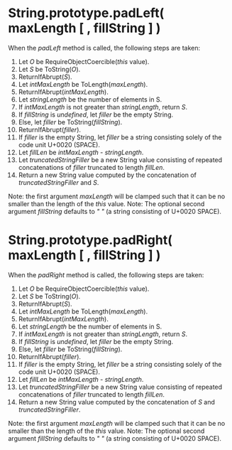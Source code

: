 # String.prototype.padLeft( maxLength [ , fillString ] )

When the _padLeft_ method is called, the following steps are taken:
  1. Let _O_ be RequireObjectCoercible(*this* value).
  1. Let _S_ be ToString(_O_).
  1. ReturnIfAbrupt(_S_).
  1. Let _intMaxLength_ be ToLength(_maxLength_).
  1. ReturnIfAbrupt(_intMaxLength_).
  1. Let _stringLength_ be the number of elements in S.
  1. If _intMaxLength_ is not greater than _stringLength_, return _S_.
  1. If _fillString_ is *undefined*, let _filler_ be the empty String.
  1. Else, let _filler_ be ToString(_fillString_).
  1. ReturnIfAbrupt(_filler_).
  1. If _filler_ is the empty String, let _filler_ be a string consisting solely of the code unit U+0020 (SPACE).
  1. Let _fillLen_ be _intMaxLength_ - _stringLength_.
  1. Let _truncatedStringFiller_ be a new String value consisting of repeated concatenations of _filler_ truncated to length _fillLen_.
  1. Return a new String value computed by the concatenation of _truncatedStringFiller_ and _S_.

Note: the first argument _maxLength_ will be clamped such that it can be no smaller than the length of the *this* value.
Note: The optional second argument _fillString_ defaults to *" "* (a string consisting of U+0020 SPACE).

# String.prototype.padRight( maxLength [ , fillString ] )

When the _padRight_ method is called, the following steps are taken:
  1. Let _O_ be RequireObjectCoercible(*this* value).
  1. Let _S_ be ToString(_O_).
  1. ReturnIfAbrupt(_S_).
  1. Let _intMaxLength_ be ToLength(_maxLength_).
  1. ReturnIfAbrupt(_intMaxLength_).
  1. Let _stringLength_ be the number of elements in S.
  1. If _intMaxLength_ is not greater than _stringLength_, return _S_.
  1. If _fillString_ is *undefined*, let _filler_ be the empty String.
  1. Else, let _filler_ be ToString(_fillString_).
  1. ReturnIfAbrupt(_filler_).
  1. If _filler_ is the empty String, let _filler_ be a string consisting solely of the code unit U+0020 (SPACE).
  1. Let _fillLen_ be _intMaxLength_ - _stringLength_.
  1. Let _truncatedStringFiller_ be a new String value consisting of repeated concatenations of _filler_ truncated to length _fillLen_.
  1. Return a new String value computed by the concatenation of _S_ and _truncatedStringFiller_.

Note: the first argument _maxLength_ will be clamped such that it can be no smaller than the length of the *this* value.
Note: The optional second argument _fillString_ defaults to *" "* (a string consisting of U+0020 SPACE).
